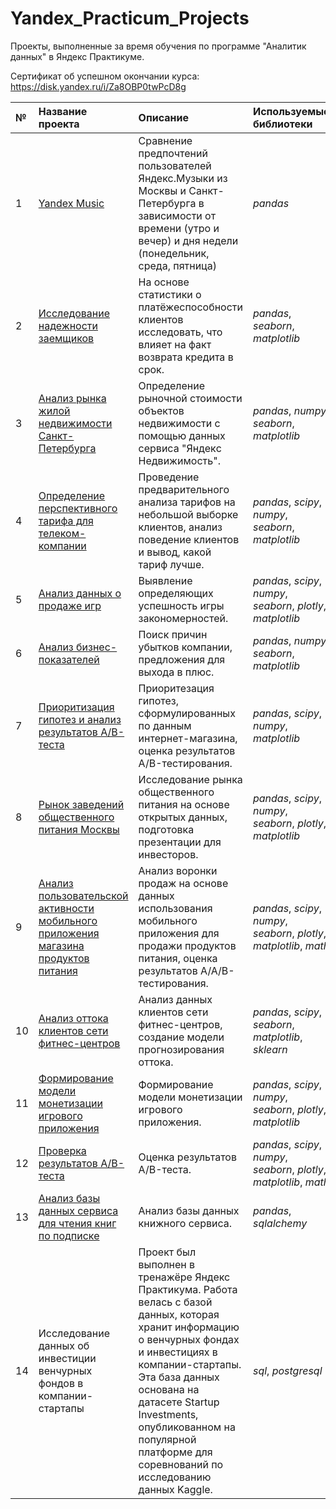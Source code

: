 # Yandex_Practicum_Projects
Проекты, выполненные за время обучения по программе "Аналитик данных" в Яндекс Практикуме.

Сертификат об успешном окончании курса: https://disk.yandex.ru/i/Za8OBP0twPcD8g

| № | Название проекта | Описание | Используемые библиотеки | 
| :---------------------- | :---------------------- | :---------------------- | :---------------------- |
| 1 | [Yandex Music](yandex_music) | Сравнение предпочтений пользователей Яндекс.Музыки из Москвы и Санкт-Петербурга в зависимости от времени (утро и вечер) и дня недели (понедельник, среда, пятница) | *pandas* |
| 2 | [Исследование надежности заемщиков](borrowing_credibility) | На основе статистики о платёжеспособности клиентов исследовать, что влияет на факт возврата кредита в срок. | *pandas*, *seaborn*, *matplotlib* |
| 3 | [Анализ рынка жилой недвижимости Санкт-Петербурга](real_estate_market) | Определение рыночной стоимости объектов недвижимости с помощью данных сервиса "Яндекc Недвижимость". | *pandas*, *numpy*, *seaborn*, *matplotlib* |
| 4 | [Определение перспективного тарифа для телеком-компании](telecom-company) | Проведение предварительного анализа тарифов на небольшой выборке клиентов, анализ поведение клиентов и вывод, какой тариф лучше. | *pandas*, *scipy*, *numpy*, *seaborn*, *matplotlib* |
| 5 | [Анализ данных о продаже игр](games) | Выявление определяющих успешность игры закономерностей. | *pandas*, *scipy*, *numpy*, *seaborn*, *plotly*, *matplotlib* |
| 6 | [Анализ бизнес-показателей](business_indicators) | Поиск причин убытков компании, предложения для выхода в плюс. | *pandas*, *numpy*, *seaborn*, *matplotlib* |
| 7 | [Приоритизация гипотез и анализ результатов А/В-теста](ab_test) | Приоритезация гипотез, сформулированных по данным интернет-магазина, оценка результатов A/B-тестирования. | *pandas*, *scipy*, *numpy*, *matplotlib* |
| 8 | [Рынок заведений общественного питания Москвы](restaurants) | Исследование рынка общественного питания на основе открытых данных, подготовка презентации для инвесторов. | *pandas*, *scipy*, *numpy*, *seaborn*, *plotly*, *matplotlib* |
| 9 | [Анализ пользовательской активности мобильного приложения магазина продуктов питания](mobile_app) | Анализ воронки продаж на основе данных использования мобильного приложения для продажи продуктов питания, оценка результатов A/A/B-тестирования. | *pandas*, *scipy*, *numpy*, *seaborn*, *plotly*, *matplotlib*, *math* |
| 10 | [Анализ оттока клиентов сети фитнес-центров](ml) | Анализ данных клиентов сети фитнес-центров, создание модели прогнозирования оттока. | *pandas*, *scipy*, *seaborn*, *matplotlib*, *sklearn* |
| 11 | [Формирование модели монетизации игрового приложения](game_monetization) | Формирование модели монетизации игрового приложения. | *pandas*, *scipy*, *numpy*, *seaborn*, *plotly*, *matplotlib* |
| 12 | [Проверка результатов A/B-теста](ab_testing_result_analyze) | Оценка результатов A/B-теста. | *pandas*, *scipy*, *numpy*, *seaborn*, *plotly*, *matplotlib*, *math* |
| 13 | [Анализ базы данных сервиса для чтения книг по подписке](database_analysis) | Анализ базы данных книжного сервиса. | *pandas*, *sqlalchemy* |
| 14 | Исследование данных об инвестиции венчурных фондов в компании-стартапы | Проект был выполнен в тренажёре Яндекс Практикума. Работа велась с базой данных, которая хранит информацию о венчурных фондах и инвестициях в компании-стартапы. Эта база данных основана на датасете Startup Investments, опубликованном на популярной платформе для соревнований по исследованию данных Kaggle. | *sql*, *postgresql* |
